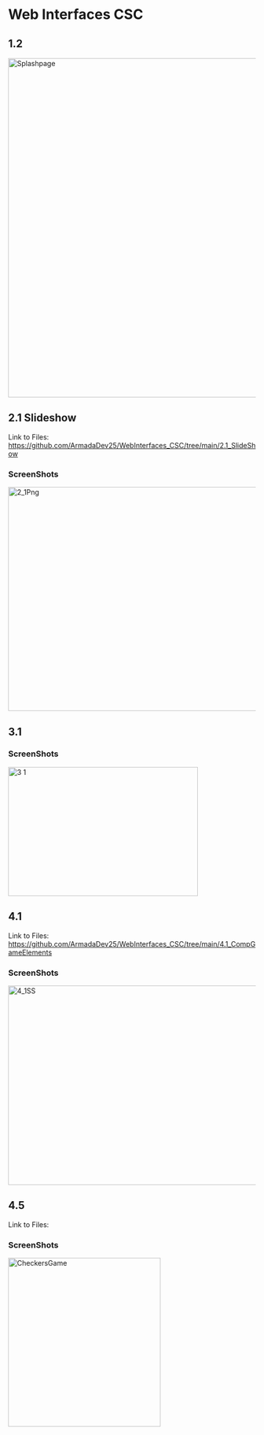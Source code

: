 # Web Interfaces CSC
## 1.2
<img width="1037" height="689" alt="Splashpage" src="https://github.com/user-attachments/assets/6aa22e6b-34aa-4d44-b140-3628203dbf69" /> <br>
## 2.1 Slideshow
Link to Files: https://github.com/ArmadaDev25/WebInterfaces_CSC/tree/main/2.1_SlideShow
### ScreenShots
<img width="544" height="455" alt="2_1Png" src="https://github.com/user-attachments/assets/ddc01da0-283a-4be8-ab1c-16bdf7856dff" /> <br>
## 3.1
### ScreenShots
<img width="386" height="262" alt="3 1" src="https://github.com/user-attachments/assets/2496d905-9172-4bc9-8c4e-c22d39ec88d4" /> <br>
## 4.1
Link to Files: https://github.com/ArmadaDev25/WebInterfaces_CSC/tree/main/4.1_CompGameElements 
### ScreenShots
<img width="549" height="405" alt="4_1SS" src="https://github.com/user-attachments/assets/fec18aed-b5f1-4d9f-9bd3-acdd95d683ee" /> <br>
## 4.5
Link to Files:  
### ScreenShots
<img width="310" height="343" alt="CheckersGame" src="https://github.com/user-attachments/assets/082c4f5e-1b35-495a-b3e9-4b20021037c9" />
